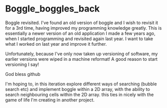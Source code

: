 # Boggle_boggles_back
Boggle revisited. I've found an old version of boggle and I wish to revisit it for a 3rd time, having improved my programming knowledge greatly.
This is essentially a newer version of an old application I made a few years ago, when I started programming and revisited
again last year. I want to take what I worked on last year and improve it further.

Unfortunately, because I've only now taken up versioning of software, my earlier versions were wiped in a machine reformat!
A good reason to start versioning I say!

God bless github

I'm hoping to, in this iteration explore different ways of searching (bubble search etc) and implement boggle within a 2D array,
with the ability to search neighbouring cells within the 2D array. this ties in nicely with the game of life I'm creating
in another project.
